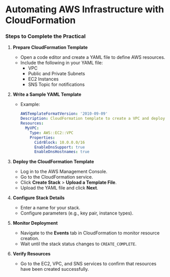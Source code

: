 # Automating AWS Infrastructure with CloudFormation

### Steps to Complete the Practical

1. **Prepare CloudFormation Template**  
   - Open a code editor and create a YAML file to define AWS resources.
   - Include the following in your YAML file:
     - VPC
     - Public and Private Subnets
     - EC2 Instances
     - SNS Topic for notifications

2. **Write a Sample YAML Template**  
   - Example:
     ```yaml
     AWSTemplateFormatVersion: '2010-09-09'
     Description: CloudFormation template to create a VPC and deploy resources.
     Resources:
       MyVPC:
         Type: AWS::EC2::VPC
         Properties:
           CidrBlock: 10.0.0.0/16
           EnableDnsSupport: true
           EnableDnsHostnames: true
     ```

3. **Deploy the CloudFormation Template**  
   - Log in to the AWS Management Console.
   - Go to the CloudFormation service.
   - Click **Create Stack** > **Upload a Template File**.
   - Upload the YAML file and click **Next**.

4. **Configure Stack Details**  
   - Enter a name for your stack.
   - Configure parameters (e.g., key pair, instance types).

5. **Monitor Deployment**  
   - Navigate to the **Events** tab in CloudFormation to monitor resource creation.
   - Wait until the stack status changes to `CREATE_COMPLETE`.

6. **Verify Resources**  
   - Go to the EC2, VPC, and SNS services to confirm that resources have been created successfully.
